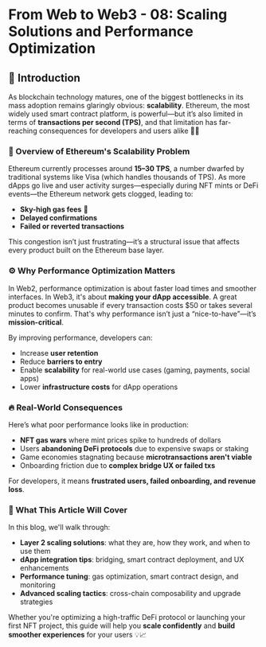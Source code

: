 # From Web to Web3 - 08: Scaling Solutions and Performance Optimization

## 🚦 Introduction

As blockchain technology matures, one of the biggest bottlenecks in its mass adoption remains glaringly obvious: **scalability**. Ethereum, the most widely used smart contract platform, is powerful—but it’s also limited in terms of **transactions per second (TPS)**, and that limitation has far-reaching consequences for developers and users alike 🐌💸

### 🧱 Overview of Ethereum's Scalability Problem

Ethereum currently processes around **15–30 TPS**, a number dwarfed by traditional systems like Visa (which handles thousands of TPS). As more dApps go live and user activity surges—especially during NFT mints or DeFi events—the Ethereum network gets clogged, leading to:

- **Sky-high gas fees** 🤑
- **Delayed confirmations**
- **Failed or reverted transactions**

This congestion isn’t just frustrating—it’s a structural issue that affects every product built on the Ethereum base layer.

### ⚙️ Why Performance Optimization Matters

In Web2, performance optimization is about faster load times and smoother interfaces. In Web3, it's about **making your dApp accessible**. A great product becomes unusable if every transaction costs $50 or takes several minutes to confirm. That's why performance isn’t just a “nice-to-have”—it’s **mission-critical**.

By improving performance, developers can:

- Increase **user retention**
- Reduce **barriers to entry**
- Enable **scalability** for real-world use cases (gaming, payments, social apps)
- Lower **infrastructure costs** for dApp operations

### 🔥 Real-World Consequences

Here’s what poor performance looks like in production:

- **NFT gas wars** where mint prices spike to hundreds of dollars
- Users **abandoning DeFi protocols** due to expensive swaps or staking
- Game economies stagnating because **microtransactions aren't viable**
- Onboarding friction due to **complex bridge UX or failed txs**

For developers, it means **frustrated users, failed onboarding, and revenue loss**.

### 🚀 What This Article Will Cover

In this blog, we'll walk through:

- **Layer 2 scaling solutions**: what they are, how they work, and when to use them
- **dApp integration tips**: bridging, smart contract deployment, and UX enhancements
- **Performance tuning**: gas optimization, smart contract design, and monitoring
- **Advanced scaling tactics**: cross-chain composability and upgrade strategies

Whether you're optimizing a high-traffic DeFi protocol or launching your first NFT project, this guide will help you **scale confidently** and **build smoother experiences** for your users 💡📈
